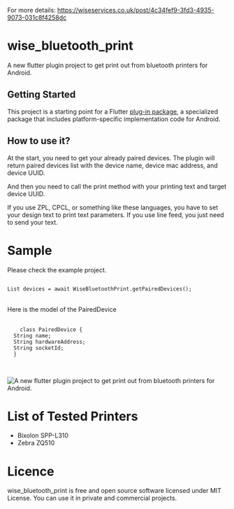 For more details: https://wiseservices.co.uk/post/4c34fef9-3fd3-4935-9073-031c8f4258dc

# wise_bluetooth_print

A new flutter plugin project to get print out from bluetooth printers for Android.

## Getting Started

This project is a starting point for a Flutter
[plug-in package](https://flutter.dev/developing-packages/),
a specialized package that includes platform-specific implementation code for
Android.

## How to use it?

At the start, you need to get your already paired devices.
The plugin will return paired devices list with the device name, device mac address, and device UUID.

And then you need to call the print method with your printing text and target device UUID.

If you use ZPL, CPCL, or something like these languages, you have to set your design text to print text parameters.
If you use line feed, you just need to send your text.

# Sample

Please check the example project.

<code>
List<PairedDevice> devices = await WiseBluetoothPrint.getPairedDevices();
  </code>
  <br/><br/>
  Here is the model of the PairedDevice
  <br/><br/>
  <code>
    class PairedDevice {
  String name;
  String hardwareAddress;
  String socketId;
  }
  </code><br/><br/>

![A new flutter plugin project to get print out from bluetooth printers for Android.](https://github.com/kaanakyalcin/wise_bluetooth_print/blob/master/blob/output1.png?raw=true)

# List of Tested Printers

- Bixolon SPP-L310
- Zebra ZQ510

# Licence
  
  wise_bluetooth_print is free and open source software licensed under MIT License. You can use it in private and commercial projects.
